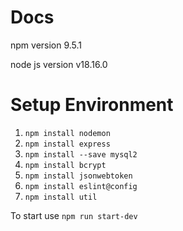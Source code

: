 # Docs

npm version 9.5.1

node js version v18.16.0


# Setup Environment

1. `npm install nodemon`
2. `npm install express`
3. `npm install --save mysql2`
4. `npm install bcrypt`
5. `npm install jsonwebtoken`
6. `npm install eslint@config`
7. `npm install util`

To start use `npm run start-dev`